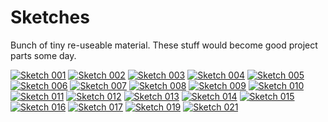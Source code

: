# Sketches

Bunch of tiny re-useable material. These stuff would become good project parts some day.

[![Sketch 001](https://github.com/su8erlemon/sketch/blob/master/001/ss.png)](https://github.com/su8erlemon/sketch/tree/master/001)
[![Sketch 002](https://github.com/su8erlemon/sketch/blob/master/002/ss.png)](https://github.com/su8erlemon/sketch/tree/master/002)
[![Sketch 003](https://github.com/su8erlemon/sketch/blob/master/003/ss.png)](https://github.com/su8erlemon/sketch/tree/master/003)
[![Sketch 004](https://github.com/su8erlemon/sketch/blob/master/004/ss.png)](https://github.com/su8erlemon/sketch/tree/master/004)
[![Sketch 005](https://github.com/su8erlemon/sketch/blob/master/005/ss.png)](https://github.com/su8erlemon/sketch/tree/master/005)
[![Sketch 006](https://github.com/su8erlemon/sketch/blob/master/006/ss.png)](https://github.com/su8erlemon/sketch/tree/master/006)
[![Sketch 007](https://github.com/su8erlemon/sketch/blob/master/007/ss.png)](https://github.com/su8erlemon/sketch/tree/master/007)
[![Sketch 008](https://github.com/su8erlemon/sketch/blob/master/008/ss.png)](https://github.com/su8erlemon/sketch/tree/master/008)
[![Sketch 009](https://github.com/su8erlemon/sketch/blob/master/009/ss.png)](https://github.com/su8erlemon/sketch/tree/master/009)
[![Sketch 010](https://github.com/su8erlemon/sketch/blob/master/010/ss.png)](https://github.com/su8erlemon/sketch/tree/master/010)
[![Sketch 011](https://github.com/su8erlemon/sketch/blob/master/011/ss.png)](https://github.com/su8erlemon/sketch/tree/master/011)
[![Sketch 012](https://github.com/su8erlemon/sketch/blob/master/012/ss.png)](https://github.com/su8erlemon/sketch/tree/master/012)
[![Sketch 013](https://github.com/su8erlemon/sketch/blob/master/013/ss.png)](https://github.com/su8erlemon/sketch/tree/master/013)
[![Sketch 014](https://github.com/su8erlemon/sketch/blob/master/014/ss.png)](https://github.com/su8erlemon/sketch/tree/master/014)
[![Sketch 015](https://github.com/su8erlemon/sketch/blob/master/015/ss.png)](https://github.com/su8erlemon/sketch/tree/master/015)
[![Sketch 016](https://github.com/su8erlemon/sketch/blob/master/016/ss.png)](https://github.com/su8erlemon/sketch/tree/master/016)
[![Sketch 017](https://github.com/su8erlemon/sketch/blob/master/017/ss.png)](https://github.com/su8erlemon/sketch/tree/master/017)
[![Sketch 019](https://github.com/su8erlemon/sketch/blob/master/019/ss.png)](https://github.com/su8erlemon/sketch/tree/master/019)
[![Sketch 021](https://github.com/su8erlemon/sketch/blob/master/021/ss.png)](https://github.com/su8erlemon/sketch/tree/master/021)